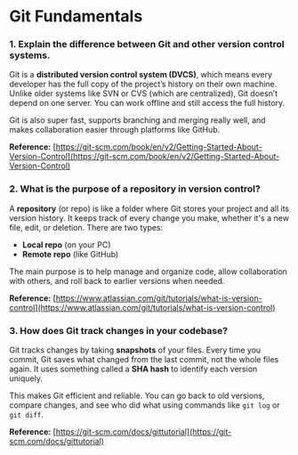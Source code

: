 # Git Fundamentals


### 1. Explain the difference between Git and other version control systems.

Git is a **distributed version control system (DVCS)**, which means every developer has the full copy of the project’s history on their own machine. Unlike older systems like SVN or CVS (which are centralized), Git doesn’t depend on one server. You can work offline and still access the full history.

Git is also super fast, supports branching and merging really well, and makes collaboration easier through platforms like GitHub.

**Reference:** [https://git-scm.com/book/en/v2/Getting-Started-About-Version-Control](https://git-scm.com/book/en/v2/Getting-Started-About-Version-Control)



### 2. What is the purpose of a repository in version control?

A **repository** (or repo) is like a folder where Git stores your project and all its version history. It keeps track of every change you make, whether it's a new file, edit, or deletion. There are two types:

* **Local repo** (on your PC)
* **Remote repo** (like GitHub)

The main purpose is to help manage and organize code, allow collaboration with others, and roll back to earlier versions when needed.

**Reference:** [https://www.atlassian.com/git/tutorials/what-is-version-control](https://www.atlassian.com/git/tutorials/what-is-version-control)


### 3. How does Git track changes in your codebase?

Git tracks changes by taking **snapshots** of your files. Every time you commit, Git saves what changed from the last commit, not the whole files again. It uses something called a **SHA hash** to identify each version uniquely.

This makes Git efficient and reliable. You can go back to old versions, compare changes, and see who did what using commands like `git log` or `git diff`.

**Reference:** [https://git-scm.com/docs/gittutorial](https://git-scm.com/docs/gittutorial)

